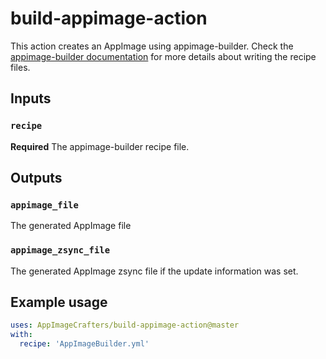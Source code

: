 # build-appimage-action

This action creates an AppImage using appimage-builder. Check the 
[appimage-builder documentation](https://appimage-builder.readthedocs.io/) for more details about writing the recipe
files.

## Inputs


### `recipe`

**Required** The appimage-builder recipe file.


## Outputs

### `appimage_file`

The generated AppImage file

### `appimage_zsync_file`

The generated AppImage zsync file if the update information was set.

## Example usage

```yaml
uses: AppImageCrafters/build-appimage-action@master
with:
  recipe: 'AppImageBuilder.yml'
```
